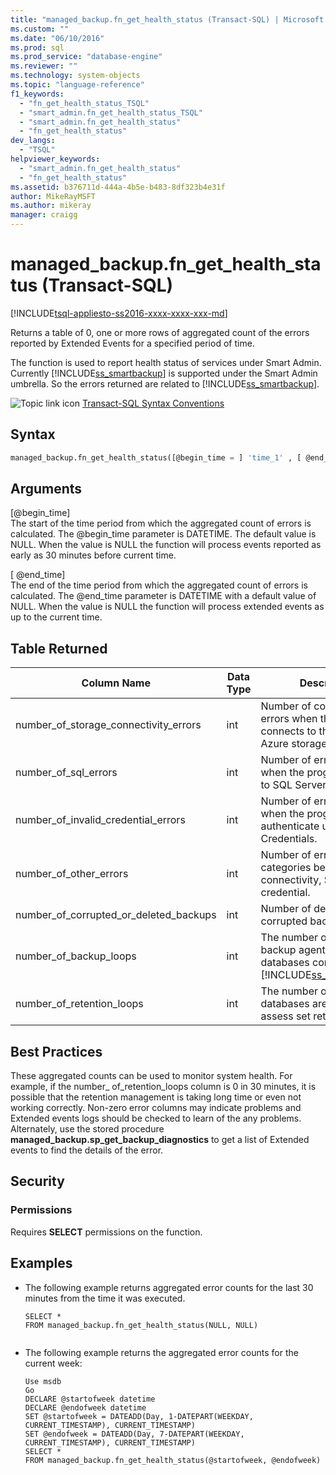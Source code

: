 ```yaml
---
title: "managed_backup.fn_get_health_status (Transact-SQL) | Microsoft Docs"
ms.custom: ""
ms.date: "06/10/2016"
ms.prod: sql
ms.prod_service: "database-engine"
ms.reviewer: ""
ms.technology: system-objects
ms.topic: "language-reference"
f1_keywords: 
  - "fn_get_health_status_TSQL"
  - "smart_admin.fn_get_health_status_TSQL"
  - "smart_admin.fn_get_health_status"
  - "fn_get_health_status"
dev_langs: 
  - "TSQL"
helpviewer_keywords: 
  - "smart_admin.fn_get_health_status"
  - "fn_get_health_status"
ms.assetid: b376711d-444a-4b5e-b483-8df323b4e31f
author: MikeRayMSFT
ms.author: mikeray
manager: craigg
---
```

# managed_backup.fn_get_health_status (Transact-SQL)
[!INCLUDE[tsql-appliesto-ss2016-xxxx-xxxx-xxx-md](../../includes/tsql-appliesto-ss2016-xxxx-xxxx-xxx-md.md)]

  Returns a table of 0, one or more rows of aggregated count of the errors reported by Extended Events for a specified period of time.  
  
 The function is used to report health status of services under Smart Admin.  Currently [!INCLUDE[ss_smartbackup](../../includes/ss-smartbackup-md.md)] is supported under the Smart Admin umbrella. So the errors returned are related to [!INCLUDE[ss_smartbackup](../../includes/ss-smartbackup-md.md)].  
  
 
 ![Topic link icon](../../database-engine/configure-windows/media/topic-link.gif "Topic link icon") [Transact-SQL Syntax Conventions](../../t-sql/language-elements/transact-sql-syntax-conventions-transact-sql.md)  
  
## Syntax  
  
```sql  
managed_backup.fn_get_health_status([@begin_time = ] 'time_1' , [ @end_time = ] 'time_2')  
```  
  
##  <a name="Arguments"></a> Arguments  
 [@begin_time]  
 The start of the time period from which the aggregated count of errors is calculated.  The @begin_time parameter is DATETIME. The default value is NULL. When the value is NULL the function will process events reported as early as 30 minutes before current time.  
  
 [ @end_time]  
 The end of the time period from which the aggregated count of errors is calculated. The @end_time  parameter is DATETIME with a default value of NULL. When the value is NULL the function will process extended events as up to the current time.  
  
## Table Returned  
  
|Column Name|Data Type|Description|  
|-----------------|---------------|-----------------|  
|number_of_storage_connectivity_errors|int|Number of connection errors when the program connects to the Windows Azure storage account.|  
|number_of_sql_errors|int|Number of errors returned when the program connects to SQL Server Engine.|  
|number_of_invalid_credential_errors|int|Number of errors returned when the program tries to authenticate using SQL Credentials.|  
|number_of_other_errors|int|Number of errors in other categories besides connectivity, SQL, or credential.|  
|number_of_corrupted_or_deleted_backups|int|Number of deleted or corrupted backup files.|  
|number_of_backup_loops|int|The number of times backup agent scans all the databases configured with [!INCLUDE[ss_smartbackup](../../includes/ss-smartbackup-md.md)].|  
|number_of_retention_loops|int|The number of times the databases are scanned to assess set retention period.|  
  
## Best Practices  
 These aggregated counts can be used to monitor system health. For example, if the number_ of_retention_loops column is 0 in 30 minutes, it is possible that the retention management is taking long time or even not working correctly. Non-zero error columns may indicate problems and Extended events logs should be checked to learn of the any problems. Alternately, use the stored procedure **managed_backup.sp_get_backup_diagnostics** to get a list of Extended events to find the details of the error.  
  
## Security  
  
### Permissions  
 Requires **SELECT** permissions on the function.  
  
## Examples  
  
-   The following example returns aggregated error counts for the last 30 minutes from the time it was executed.  
  
    ```  
    SELECT *  
    FROM managed_backup.fn_get_health_status(NULL, NULL)  
  
    ```  
  
-   The following example returns the aggregated error counts for the current week:  
  
    ```  
    Use msdb  
    Go  
    DECLARE @startofweek datetime  
    DECLARE @endofweek datetime  
    SET @startofweek = DATEADD(Day, 1-DATEPART(WEEKDAY, CURRENT_TIMESTAMP), CURRENT_TIMESTAMP)   
    SET @endofweek = DATEADD(Day, 7-DATEPART(WEEKDAY, CURRENT_TIMESTAMP), CURRENT_TIMESTAMP)  
    SELECT *  
    FROM managed_backup.fn_get_health_status(@startofweek, @endofweek)  
  
    ```  
  
  
